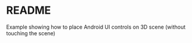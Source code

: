 # README #

Example showing how to place Android UI controls on 3D scene (without touching the scene)